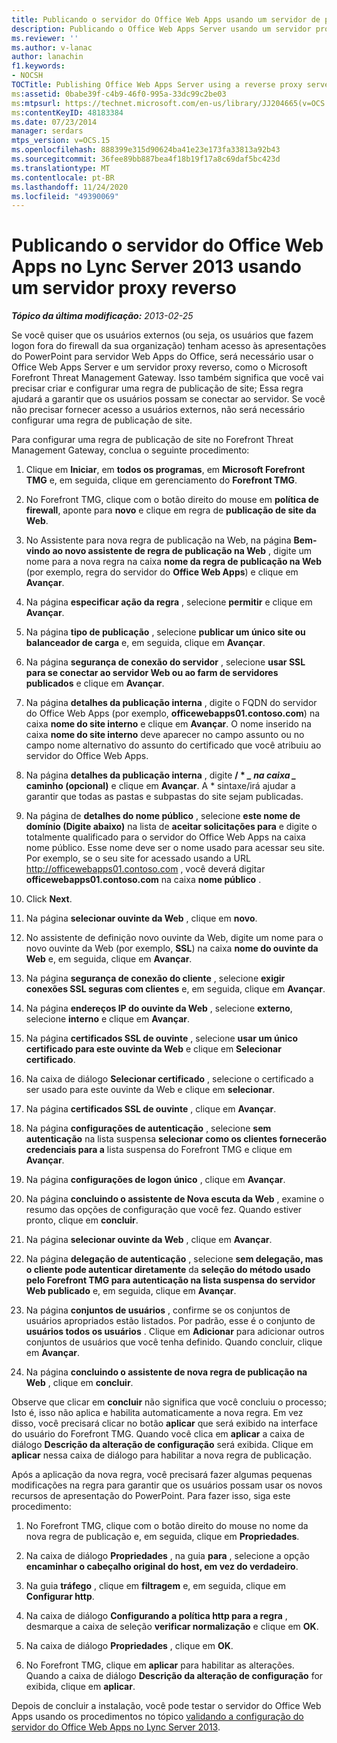 ```yaml
---
title: Publicando o servidor do Office Web Apps usando um servidor de proxy reverso
description: Publicando o Office Web Apps Server usando um servidor proxy reverso.
ms.reviewer: ''
ms.author: v-lanac
author: lanachin
f1.keywords:
- NOCSH
TOCTitle: Publishing Office Web Apps Server using a reverse proxy server
ms:assetid: 0babe39f-c4b9-46f0-995a-33dc99c2be03
ms:mtpsurl: https://technet.microsoft.com/en-us/library/JJ204665(v=OCS.15)
ms:contentKeyID: 48183384
ms.date: 07/23/2014
manager: serdars
mtps_version: v=OCS.15
ms.openlocfilehash: 888399e315d90624ba41e23e173fa33813a92b43
ms.sourcegitcommit: 36fee89bb887bea4f18b19f17a8c69daf5bc423d
ms.translationtype: MT
ms.contentlocale: pt-BR
ms.lasthandoff: 11/24/2020
ms.locfileid: "49390069"
---
```

# <a name="publishing-office-web-apps-server-in-lync-server-2013-using-a-reverse-proxy-server"></a>Publicando o servidor do Office Web Apps no Lync Server 2013 usando um servidor proxy reverso

<div data-xmlns="http://www.w3.org/1999/xhtml">

<div class="topic" data-xmlns="http://www.w3.org/1999/xhtml" data-msxsl="urn:schemas-microsoft-com:xslt" data-cs="https://msdn.microsoft.com/">

<div data-asp="https://msdn2.microsoft.com/asp">



</div>

<div id="mainSection">

<div id="mainBody">

<span> </span>

_**Tópico da última modificação:** 2013-02-25_

Se você quiser que os usuários externos (ou seja, os usuários que fazem logon fora do firewall da sua organização) tenham acesso às apresentações do PowerPoint para servidor Web Apps do Office, será necessário usar o Office Web Apps Server e um servidor proxy reverso, como o Microsoft Forefront Threat Management Gateway. Isso também significa que você vai precisar criar e configurar uma regra de publicação de site; Essa regra ajudará a garantir que os usuários possam se conectar ao servidor. Se você não precisar fornecer acesso a usuários externos, não será necessário configurar uma regra de publicação de site.

Para configurar uma regra de publicação de site no Forefront Threat Management Gateway, conclua o seguinte procedimento:

1.  Clique em **Iniciar**, em **todos os programas**, em **Microsoft Forefront TMG** e, em seguida, clique em gerenciamento do **Forefront TMG**.

2.  No Forefront TMG, clique com o botão direito do mouse em **política de firewall**, aponte para **novo** e clique em regra de **publicação de site da Web**.

3.  No Assistente para nova regra de publicação na Web, na página **Bem-vindo ao novo assistente de regra de publicação na Web** , digite um nome para a nova regra na caixa **nome da regra de publicação na Web** (por exemplo, regra do servidor do **Office Web Apps**) e clique em **Avançar**.

4.  Na página **especificar ação da regra** , selecione **permitir** e clique em **Avançar**.

5.  Na página **tipo de publicação** , selecione **publicar um único site ou balanceador de carga** e, em seguida, clique em **Avançar**.

6.  Na página **segurança de conexão do servidor** , selecione **usar SSL para se conectar ao servidor Web ou ao farm de servidores publicados** e clique em **Avançar**.

7.  Na página **detalhes da publicação interna** , digite o FQDN do servidor do Office Web Apps (por exemplo, **officewebapps01.contoso.com**) na caixa **nome do site interno** e clique em **Avançar**. O nome inserido na caixa **nome do site interno** deve aparecer no campo assunto ou no campo nome alternativo do assunto do certificado que você atribuiu ao servidor do Office Web Apps.

8.  Na página **detalhes da publicação interna** , digite **/ \* *_ na caixa _* caminho (opcional)** e clique em **Avançar**. A \* sintaxe/irá ajudar a garantir que todas as pastas e subpastas do site sejam publicadas.

9.  Na página de **detalhes do nome público** , selecione **este nome de domínio (Digite abaixo)** na lista de **aceitar solicitações para** e digite o totalmente qualificado para o servidor do Office Web Apps na caixa nome público. Esse nome deve ser o nome usado para acessar seu site. Por exemplo, se o seu site for acessado usando a URL http://officewebapps01.contoso.com , você deverá digitar **officewebapps01.contoso.com** na caixa **nome público** .

10. Click **Next**.

11. Na página **selecionar ouvinte da Web** , clique em **novo**.

12. No assistente de definição novo ouvinte da Web, digite um nome para o novo ouvinte da Web (por exemplo, **SSL**) na caixa **nome do ouvinte da Web** e, em seguida, clique em **Avançar**.

13. Na página **segurança de conexão do cliente** , selecione **exigir conexões SSL seguras com clientes** e, em seguida, clique em **Avançar**.

14. Na página **endereços IP do ouvinte da Web** , selecione **externo**, selecione **interno** e clique em **Avançar**.

15. Na página **certificados SSL de ouvinte** , selecione **usar um único certificado para este ouvinte da Web** e clique em **Selecionar certificado**.

16. Na caixa de diálogo **Selecionar certificado** , selecione o certificado a ser usado para este ouvinte da Web e clique em **selecionar**.

17. Na página **certificados SSL de ouvinte** , clique em **Avançar**.

18. Na página **configurações de autenticação** , selecione **sem autenticação** na lista suspensa **selecionar como os clientes fornecerão credenciais para a** lista suspensa do Forefront TMG e clique em **Avançar**.

19. Na página **configurações de logon único** , clique em **Avançar**.

20. Na página **concluindo o assistente de Nova escuta da Web** , examine o resumo das opções de configuração que você fez. Quando estiver pronto, clique em **concluir**.

21. Na página **selecionar ouvinte da Web** , clique em **Avançar**.

22. Na página **delegação de autenticação** , selecione **sem delegação, mas o cliente pode autenticar diretamente** da **seleção do método usado pelo Forefront TMG para autenticação na lista suspensa do servidor Web publicado** e, em seguida, clique em **Avançar**.

23. Na página **conjuntos de usuários** , confirme se os conjuntos de usuários apropriados estão listados. Por padrão, esse é o conjunto de **usuários todos os usuários** . Clique em **Adicionar** para adicionar outros conjuntos de usuários que você tenha definido. Quando concluir, clique em **Avançar**.

24. Na página **concluindo o assistente de nova regra de publicação na Web** , clique em **concluir**.

Observe que clicar em **concluir** não significa que você concluiu o processo; Isto é, isso não aplica e habilita automaticamente a nova regra. Em vez disso, você precisará clicar no botão **aplicar** que será exibido na interface do usuário do Forefront TMG. Quando você clica em **aplicar** a caixa de diálogo **Descrição da alteração de configuração** será exibida. Clique em **aplicar** nessa caixa de diálogo para habilitar a nova regra de publicação.

Após a aplicação da nova regra, você precisará fazer algumas pequenas modificações na regra para garantir que os usuários possam usar os novos recursos de apresentação do PowerPoint. Para fazer isso, siga este procedimento:

1.  No Forefront TMG, clique com o botão direito do mouse no nome da nova regra de publicação e, em seguida, clique em **Propriedades**.

2.  Na caixa de diálogo **Propriedades** , na guia **para** , selecione a opção **encaminhar o cabeçalho original do host, em vez do verdadeiro**.

3.  Na guia **tráfego** , clique em **filtragem** e, em seguida, clique em **Configurar http**.

4.  Na caixa de diálogo **Configurando a política http para a regra** , desmarque a caixa de seleção **verificar normalização** e clique em **OK**.

5.  Na caixa de diálogo **Propriedades** , clique em **OK**.

6.  No Forefront TMG, clique em **aplicar** para habilitar as alterações. Quando a caixa de diálogo **Descrição da alteração de configuração** for exibida, clique em **aplicar**.

Depois de concluir a instalação, você pode testar o servidor do Office Web Apps usando os procedimentos no tópico [validando a configuração do servidor do Office Web Apps no Lync Server 2013](lync-server-2013-validating-the-configuration-of-office-web-apps-server.md).

</div>

<span> </span>

</div>

</div>

</div>

